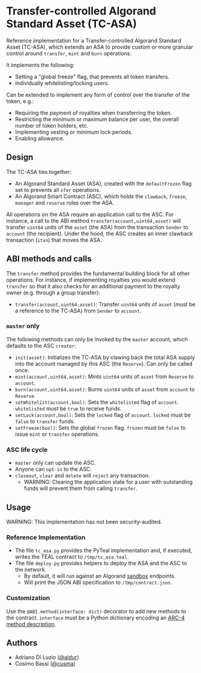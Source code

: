 # Transfer-controlled Algorand Standard Asset (TC-ASA)

Reference implementation for a Transfer-controlled Algorand Standard Asset
(TC-ASA), which extends an ASA to provide custom or more granular control around
`transfer`, `mint` and `burn` operations.

It implements the following:

- Setting a "global freeze" flag, that prevents all token transfers.
- Individually whitelisting/locking users.

Can be extended to implement any form of control over the transfer of the token,
e.g.:

- Requiring the payment of royalties when transferring the token.
- Restricting the minimum or maximum balance per user, the overall number of
  token holders, etc.
- Implementing vesting or minimum lock periods.
- Enabling allowance.

## Design

The TC-ASA ties together:

- An Algorand Standard Asset (ASA), created with the `defaultFrozen` flag set to
  prevents all `xfer` operations.
- An Algorand Smart Contract (ASC), which holds the `clawback`, `freeze`,
  `manager` and `reserve` roles over the ASA.

All operations on the ASA require an application call to the ASC. For instance,
a call to the ABI method `transfer(account,uint64,asset)` will transfer `uint64`
units of the `asset` (the ASA) from the transaction `Sender` to `account` (the
recipient). Under the hood, the ASC creates an inner clawback transaction
(`itxn`) that moves the ASA.

## ABI methods and calls

The `transfer` method provides the fundamental building block for all other
operations. For instance, if implementing royalties you would extend `transfer`
so that it also checks for an additional payment to the royalty owner (e.g.
through a group transfer):

- `transfer(account,uint64,asset)`: Transfer `uint64` units of `asset` (must be
  a reference to the TC-ASA) from `Sender` to `account`.

### `master` only

The following methods can only be invoked by the `master` account, which defaults
to the ASC `creator`:

- `init(asset)`: Initializes the TC-ASA by clawing back the total ASA supply
  into the account managed by this ASC (the `Reserve`). Can only be called once.
- `mint(account,uint64,asset)`: Mints `uint64` units of `asset` from `Reserve`
  to `account`.
- `burn(account,uint64,asset)`: Burns `uint64` units of `asset` from `account`
  to `Reserve`.
- `setWhitelist(account,bool)`: Sets the `whitelisted` flag of `account`.
  `whitelisted` must be `true` to receive funds.
- `setLock(account,bool)`: Sets the `locked` flag of `account`. `locked` must be
  `false` to `transfer` funds.
- `setFreeze(bool)`: Sets the global `frozen` flag. `frozen` must be `false` to
  issue `mint` or `transfer` operations.

### ASC life cycle

- `master` only can update the ASC.
- Anyone can `opt-in` to the ASC.
- `closeout`, `clear` and `delete` will `reject` any transaction.
  - WARNING: Clearing the application state for a user with outstanding funds
    will prevent them from calling `transfer`.

## Usage

WARNING: This implementation has not been security-audited.

### Reference Implementation

- The file `tc_asa.py` provides the PyTeal implementation and, if executed,
  writes the TEAL contract to `/tmp/tc_asa.teal`.
- The file `deploy.py` provides helpers to deploy the ASA and the ASC to the
  network.
  - By default, it will run against an Algorand
    [sandbox](https://github.com/algorand/sandbox) endpoints.
  - Will print the JSON ABI specification to `/tmp/contract.json`.

### Customization

Use the `@ABI.method(interface: dict)` decorator to add new methods to the
contract. `interface` must be a Python dictionary encoding an [ARC-4 method
description](https://github.com/algorandfoundation/ARCs/blob/main/ARCs/arc-0004.md#method-description).

## Authors

- Adriano Di Luzio ([@aldur](https://github.com/aldur))
- Cosimo Bassi ([@cusma](https://github.com/cusma))
